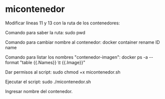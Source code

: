 # micontenedor

Modificar líneas 11 y 13 con la ruta de los contenedores: 

Comando para saber la ruta: sudo pwd

Comando para cambiar nombre al contenedor: docker container rename ID name

Comando para listar los nombres "contenedor-imagen": docker ps -a --format "table {{.Names}} \t {{.Image}}" 

Dar permisos al script: sudo chmod +x micontenedor.sh

Ejecutar el script: sudo ./micontenedor.sh

Ingresar nombre del contenedor.





